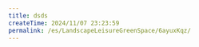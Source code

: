```yaml
---
title: dsds
createTime: 2024/11/07 23:23:59
permalink: /es/LandscapeLeisureGreenSpace/6ayuxKqz/
---
```

